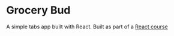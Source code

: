 # Grocery Bud
A simple tabs app built with React.
Built as part of a [React course](https://www.udemy.com/course/react-tutorial-and-projects-course)
